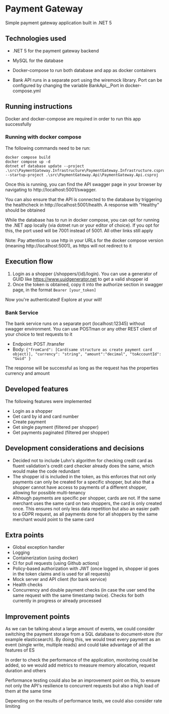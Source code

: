 # Payment Gateway
Simple payment gateway application built in .NET 5

## Technologies used
* .NET 5 for the payment gateway backend

* MySQL for the database

* Docker-compose to run both database and app as docker containers

* Bank API runs in a separate port using the wiremock library. Port can be configured by
  changing the variable BankApi__Port in docker-compose.yml
## Running instructions
Docker and docker-compose are required in order to run this app successfully

### Running with docker compose
The following commands need to be run:
```
docker compose build
docker compose up -d
dotnet ef database update --project .\src\PaymentGateway.Infrastructure\PaymentGateway.Infrastructure.csproj --startup-project .\src\PaymentGateway.Api\PaymentGateway.Api.csproj
```


Once this is running, you can find the API swagger page in your browser by navigating to http://localhost:5001/swagger.

You can also ensure that the API is connected to the database by triggering the healthcheck in http://localhost:5001/health. A response with "Healthy" should be obtained

While the database has to run in docker compose, you can opt for running the .NET app locally (via dotnet run or your editor of choice).
If you opt for this, the port used will be 7001 instead of 5001. All other links still apply

Note: Pay attention to use http in your URLs for the docker compose version (meaning http://localhost:5001), as https will not redirect to it

## Execution flow

1. Login as a shopper (/shoppers/{id}/login). You can use a generator of GUID like https://www.uuidgenerator.net to get a valid shopper id
2. Once the token is obtained, copy it into the authorize section in swagger page, in the format `Bearer [your_token]`
   
Now you're authenticated! Explore at your will!

### Bank Service
The bank service runs on a separate port (localhost:12345) without swagger environment. You can use POSTman
or any other REST client of your choice to test requests to it
* Endpoint: POST /transfer
* Body: `{"fromCard": [Card(same structure as create payment card object)], "currency": "string", "amount":"decimal", "toAccountId": "Guid" }`

The response will be successful as long as the request has the properties currency and amount
## Developed features

The following features were implemented
* Login as a shopper
* Get card by id and card number
* Create payment
* Get single payment (filtered per shopper)
* Get payments paginated (filtered per shopper)

## Development considerations and decisions
* Decided not to include Luhn's algorithm for checking credit card as fluent validation's credit card checker
already does the same, which would make the code redundant
* The shopper id is included in the token, as this enforces that not only payments can only be created for
a specific shopper, but also that a shopper cannot have access to payments of a different shopper, allowing for possible multi-tenancy
* Although payments are specific per shopper, cards are not. If the same merchant uses the same card on two shoppers, the card is only created once.
This ensures not only less data repetition but also an easier path to a GDPR request, as all payments done for all shoppers by the same merchant would point to the same card

## Extra points
* Global exception handler
* Logging
* Containerization (using docker)
* CI for pull requests (using Github actions)
* Policy-based authorization with JWT (once logged in, shopper id goes in the token claims and is used for all requests)
* Mock server and API client (for bank service)
* Health checks
* Concurrency and double payment checks (in case the user send the same request with the same timestamp twice).
Checks for both currently in progress or already processed

## Improvement points
As we can be talking about a large amount of events, we could consider switching the payment storage from a SQL database to document-store (for example elasticsearch).
By doing this, we would treat every payment as an event (single write, multiple reads) and could take advantage of all the features of ES

In order to check the performance of the application, monitoring could be added, so we would add metrics to measure memory allocation, request duration and others

Performance testing could also be an improvement point on this, to ensure not only the API's resilience to concurrent requests but also a high load of them at the same time

Depending on the results of performance tests, we could also consider rate limiting

